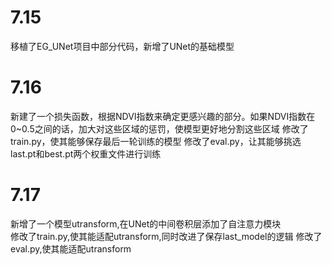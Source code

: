 # 7.15
移植了EG_UNet项目中部分代码，新增了UNet的基础模型

# 7.16
新建了一个损失函数，根据NDVI指数来确定更感兴趣的部分。如果NDVI指数在0~0.5之间的话，加大对这些区域的惩罚，使模型更好地分割这些区域
修改了train.py，使其能够保存最后一轮训练的模型
修改了eval.py，让其能够挑选last.pt和best.pt两个权重文件进行训练

# 7.17
新增了一个模型utransform,在UNet的中间卷积层添加了自注意力模块  
修改了train.py,使其能适配utransform,同时改进了保存last_model的逻辑
修改了eval.py,使其能适配utransform

